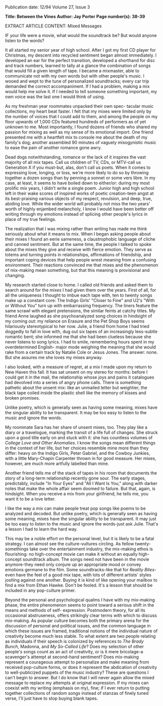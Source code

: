 Publication date: 12/94
Volume 27, Issue 3

**Title: Between the Vines**
**Author: Jay Porter**
**Page number(s): 38-39**

EXTRACT ARTICLE CONTENT:
Mixed Messages

IF your life were a movie, what would the soundtrack be? But would anyone 
listen to the words? 

It all started my senior year of high school. After I got 
my first CD player for Christmas, my descent into recycled 
sentiment began almost immediately. I developed an 
ear for the perfect transition, developed a shorthand 
for disc and track numbers, learned to tally at a glance the 
combination of songs that would fill a given length of 
tape. I became a mixmaster, able to communicate not 
with my own words but with other people's music. I 
wooed and wept to the tune of personalized 
soundtracks; every car trip demanded the 
correct accompaniment. If I had a problem, 
making a mix would help me solve it. If 
I needed to tell someone something 
important, my own voice was the 
last one I would think of 
using. 

As my freshman year 
roommates unpacked 
their own spec-
tacular music 
collections, 
my heart beat 
faster. I felt that 
my 
mixes 
were 
limited only by the 
number of voices that I 
could add to them, and 
among the people on my floor 
upwards of 1,000 CDs featured 
hundreds of performers as of yet 
unknown to me. Most importantly, I 
found dozens of friends who shared my 
passion for mixing as well as my sense of 
its emotional import. One friend 
presented me with a heartfelt mix to console me about the death of 
my family's dog; another assembled 90 minutes of vaguely 
misogynistic music to ease the pain of another romance gone awry. 

Dead dogs notwithstanding, romance or the lack of it inspires 
the vast majority of all mix tapes. Call us children 
of TV, CDs, or MTV-call us Generation X if 
you must-but, alas, don't call us poets. When it 
comes to expressing love, longing, or loss, we're more likely to do 
so by throwing together a dozen songs than by penning a sonnet or 
some vers libre. In my case, at least, it seems to have boiled down to 
either/or: during my most prolific mix years, I didn't 
write a single poem. Junior high and high 
school left in their wake scores 
of inspired works of 
poetic creation-teen 
angst at its best-praising 
various objects of my 
respect, revulsion, and 
deep, true, abiding love. 
While the wider world will 
probably not miss the two 
years' worth of highly 
enjambed melancholy, I 
know I would have been 
better 
off writing 
through my emotions 
instead of splicing 
other people's lyrics 
in place of my true 
feelings. 

The realization that I was 
mixing rather than writing has made me 
think seriously about what it means to mix. 
When I began asking people about their 
mixes I found an eerie sameness, a 
claustrophobic language of cliche and 
canned sentiment. But at the same time, the 
people I talked to spoke about the mixes they give and 
receive with fierce emotion. They serve as totems and turning 
points in relationships, affirmations of friendship, and important 
coping devices that help people wrest meaning from a confusing 
environment. Their reactions convinced me that mixes and the 
phenomenon of mix-making mean something, but that this 
meaning is provisional and changing. 

My research started close to home. I called old friends and 
asked them to search around for the mixes I had 
given them over the years. First of all, for all the 
uniqueness I thought to imbue each tape with, ten 
to twenty songs make up a constant core: The Indigo Girls' "Closer 
to Fine" and U2's "With or Without You" turn up with 
embarrassing frequency. The liners feature the same scrawl with 
elegant pretensions, the similar feints at catchy titles. My friend 
Anne laughed as she psychoanalyzed song choices in hindsight of 
my coming out: my reliance on Erasure and the Pet Shop Boys 
seems hilariously stereotypical to her now. Julie, a friend from 
home I had tried doggedly to fall in love with, dug out six tapes of 
an increasingly less-subtle romantic bent; she informed me that she 
had been clueless because she never listens to song lyrics. I had to 
smile, remembering hours spent in my overdetermined English-
major mode weighing the meaning that she would rake from a 
certain track by Natalie Cole or Jesus Jones. The answer: none. But 
she assures me she loves my mixes anyway. 

I also looked, with a measure of regret, at a mix I made upon 
my return to New Haven this fall. It has sat unsent on my stereo 
for months: before I could get it in the mail, the relationship whose 
joys and pains it catalogues had devolved into a series of angry 
phone calls. There is something pathetic about the unsent mix: like 
an unmailed letter but weightier, the black tape coiled inside the 
plastic shell like the memory of kisses and broken promises. 

Unlike poetry, which is generally 
seen as having some meaning, 
mixes have the singular ability to 
be transparent. It may be too 
easy to listen to the music and 
ignore the words. 

My roommate Sara has her share of unsent mixes, too. 
They play like a diary or a travelogue, marking the transit 
of a life full of changes. She struck upon a good title early 
on and stuck with it: she has countless volumes of *College Love and 
Other Anomalies*. I know the songs mean different things in the 
context of her life, but her choices resemble mine more than they 
differ: heavy on the Indigo Girls, Peter Gabriel, and the Cowboy 
Junkies, with a little Mary-Chapin Carpenter thrown in for good 
measure. Her mixes, however, are much more artfully labelled than 
mine. 

Another friend tells me of the stack of tapes in his room that 
documents the story of a long-term relationship recently gone sour. 
The early stages, predictably, include "In Your Eyes" and "All I 
Want Is You," along with darker notes that make the whole affair 
seem doomed to failure. But that, again, is hindsight. When you 
receive a mix from your girlfriend, he tells me, you want it to be a 
love letter. 

I like the 
way a mix can make 
people treat pop songs like poems 
to be analyzed and decoded. But unlike poetry, 
which is generally seen as having some meaning, mixes have the 
singular ability to be transparent. It may just be too easy to listen to 
the music and ignore the words-just ask Julie. That's a lesson I 
had to learn the hard way. 

This may be a noble effort on the personal level, but it is likely 
to be a fatal strategy. I can almost see the culture-vultures circling. 
As fellow twenty-somethings take over the entertainment industry, 
the mix-making ethos is flourishing: no high-concept movie can 
make it without an equally high-concept soundtrack album. The 
songs need not have been in the movie anymore-they need only 
conjure up an appropriate mood or convey emotions germane to 
the film. Some soundtracks-like that for *Reality Bites*-even have 
the feel of a good mix tape, with lots of different artists' styles 
jostling against one another. Buying it is kind of like opening your 
mailbox to find a mix from Ethan Hawke. Don't be fooled. It's a 
lesson that should be included in any pop-culture primer. 

Beyond the personal and psychological qualms I have with my 
mix-making phase, the entire phenomenon seems to point 
toward a serious shift in the means and methods of self-
expression. Postmodern theory, for all its occasional abstruseness, 
offers strikingly clear terms with which to discuss mix-making. As 
popular culture becomes both the primary arena for the discussion 
of personal and political issues, and the common language in which 
these issues are framed, traditional notions of the individual nature 
of creativity become much less stable. To what extent are two 
people relating as individuals if their speech is colonized by 
references to *The Brady Bunch*, Madonna, and *My So-Called Life*? Does 
my selection of other people's songs count as an act of creativity, or 
is it mere bricolage-a scavenger's attempt at second-hand 
sentiment? Does mix-making represent a courageous attempt to 
personalize and make meaning from received pop-culture forms, or 
does it represent the abdication of creativity to well-publicized 
puppets of the music industry? These are questions I can't begin to 
answer. But I do know that I will never again allow the mixed 
message to replace my attempts at original expression. If my mixes 
can coexist with my writing (emphasis on my), fine; if I ever return 
to putting together collections of random songs instead of stanzas 
of finely tuned verse, I'll just have to stop buying blank tapes.